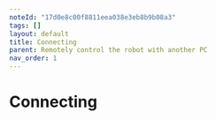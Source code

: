 ```yaml
---
noteId: "17d0e8c00f8811eea038e3eb8b9b08a3"
tags: []
layout: default
title: Connecting
parent: Remotely control the robot with another PC
nav_order: 1
---
```


# Connecting